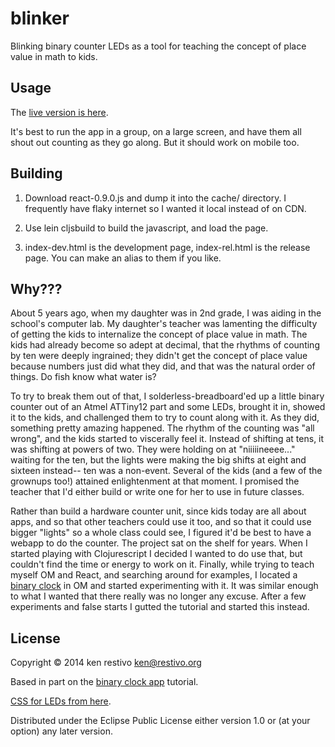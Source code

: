 # blinker

Blinking binary counter LEDs as a tool for teaching the concept of place value in math to kids.

## Usage

The [live version is here](http://restivo.org/blinker).

It's best to run the app in a group, on a large screen, and have them all shout out counting as they go along. But it should work on mobile too.

## Building

1. Download react-0.9.0.js and dump it into the cache/ directory. I frequently have flaky internet so I wanted it local instead of on CDN.

2. Use lein cljsbuild to build the javascript, and load the page.

3. index-dev.html is the development page, index-rel.html is the release page.
   You can make an alias to them if you like.

## Why???

About 5 years ago, when my daughter was in 2nd grade, I was aiding in the school's computer lab. My daughter's teacher was lamenting the difficulty of getting the kids to internalize the concept of place value in math. The kids had already become so adept at decimal, that the rhythms of counting by ten were deeply ingrained; they didn't get the concept of place value because numbers just did what they did, and that was the natural order of things. Do fish know what water is?

To try to break them out of that, I solderless-breadboard'ed up a little binary counter out of an Atmel ATTiny12 part and some LEDs, brought it in, showed it to the kids, and challenged them to try to count along with it. As they did, something pretty amazing happened. The rhythm of the counting was "all wrong", and the kids started to viscerally feel it. Instead of shifting at tens, it was shifting at powers of two. They were holding on at "niiiiineeee..." waiting for the ten, but the lights were making the big shifts at eight and sixteen instead-- ten was a non-event. Several of the kids (and a few of the grownups too!) attained enlightenment at that moment. I promised the teacher that I'd either build or write one for her to use in future classes.

Rather than build a hardware counter unit, since kids today are all about apps, and so that other teachers could use it too, and so that it could use bigger "lights" so a whole class could see, I figured it'd be best to have a webapp to do the counter. The project sat on the shelf for years. When I started playing with Clojurescript I decided I wanted to do use that, but couldn't find the time or energy to work on it. Finally, while trying to teach myself OM and React, and searching around for examples, I located a [binary clock](https://github.com/fredyr/binclock) in OM and started experimenting with it. It was similar enough to what I wanted that there really was no longer any excuse. After a few experiments and false starts I gutted the tutorial and started this instead.

## License

Copyright © 2014 ken restivo <ken@restivo.org>

Based in part on the [binary clock app](https://github.com/fredyr/binclock) tutorial.

[CSS for LEDs from here](https://github.com/aus/led.css).

Distributed under the Eclipse Public License either version 1.0 or (at your option) any later version.
